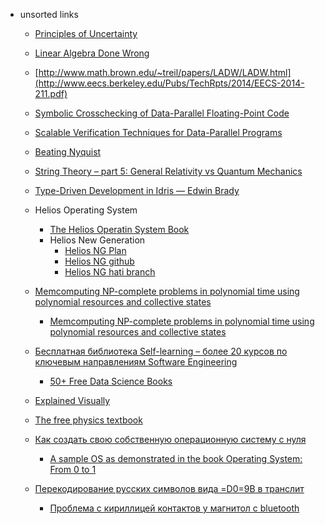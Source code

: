 + unsorted links
    + [Principles of Uncertainty](http://uncertainty.stat.cmu.edu/wp-content/uploads/2011/05/principles-of-uncertainty.pdf)
    + [Linear Algebra Done Wrong](http://www.math.brown.edu/~treil/papers/LADW/LADW.html)
    + [http://www.math.brown.edu/~treil/papers/LADW/LADW.html](http://www.eecs.berkeley.edu/Pubs/TechRpts/2014/EECS-2014-211.pdf)
    + [Symbolic Crosschecking of Data-Parallel Floating-Point Code](http://www.pcc.me.uk/~peter/acad/tse14.pdf)
    + [Scalable Verification Techniques for Data-Parallel Programs](http://www.doc.ic.ac.uk/~nyc04/thesis.pdf)
    + [Beating Nyquist](https://github.com/jakevdp/nyquist/blob/master/Nyquist.ipynb)

    + [String Theory – part 5: General Relativity vs Quantum Mechanics](https://societyofmodernastronomy.wordpress.com/2015/10/27/string-theory-part-5-general-relativity-vs-quantum-mechanics/)

    + [Type-Driven Development in Idris — Edwin Brady](https://www.youtube.com/watch?v=X36ye-1x_HQ)

    + Helios Operating System
        + [The Helios Operatin System Book](http://www.transputer.net/hbooks/techref/hbk.pdf)
        + Helios New Generation
            + [Helios NG Plan](http://www.geekdot.com/helios-ng/)
            + [Helios NG github](https://github.com/axelmuhr/Helios-NG)
            + [Helios NG hati branch](https://github.com/axelmuhr/Helios-NG/tree/hati)

    + [Memcomputing NP-complete problems in polynomial time using polynomial resources and collective states](http://advances.sciencemag.org/content/1/6/e1500031.full)
        + [Memcomputing NP-complete problems in polynomial time using polynomial resources and collective states](http://www.researchgate.net/publication/268524981_Memcomputing_NP-complete_problems_in_polynomial_time_using_polynomial_resources_and_collective_states)

    + [Бесплатная библиотека Self-learning – более 20 курсов по ключевым направлениям Software Engineering](http://habrahabr.ru/company/luxoft/blog/265339/)
        + [50+ Free Data Science Books](http://www.datasciencecentral.com/profiles/blogs/50-free-data-science-books?xg_source=activity)

    + [Explained Visually](http://setosa.io/ev/)

    + [The free physics textbook](http://www.motionmountain.net/?gclid=CLfavuaFqdQCFUhnGQodiJQJjQ)


    + [Как создать свою собственную операционную систему с нуля](https://tproger.ru/books/create-os/)
        + [A sample OS as demonstrated in the book Operating System: From 0 to 1](https://github.com/tuhdo/sample-os)

    + [Перекодирование русских символов вида =D0=9B в транслит](https://www.opennet.ru/tips/2665_decode_vcf.shtml)
        + [Проблема с кириллицей контактов у магнитол с bluetooth](https://www.drive2.ru/l/2132836/)
